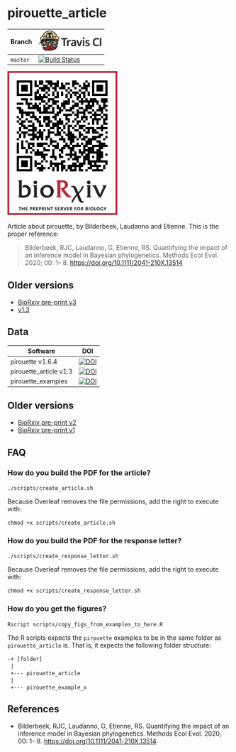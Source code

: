 # pirouette_article

Branch  |[![Travis CI logo](pics/TravisCI.png)](https://travis-ci.com)
--------|-------------------------------------------------------------------------------------------------------------------------------------------------------
`master`|[![Build Status](https://travis-ci.com/richelbilderbeek/pirouette_article.svg?branch=master)](https://travis-ci.com/richelbilderbeek/pirouette_article)

![](pics/qr_biorxiv.png)

Article about pirouette, by Bilderbeek, Laudanno and Etienne.
This is the proper reference:

> Bilderbeek, RJC, Laudanno, G, Etienne, RS. Quantifying the impact of an inference model in Bayesian phylogenetics. Methods Ecol Evol. 2020; 00: 1– 8. https://doi.org/10.1111/2041-210X.13514

## Older versions

 * [BioRxiv pre-print v3](https://biorxiv.org/cgi/content/short/2019.12.17.879098v3)
 * [v1.3](https://github.com/richelbilderbeek/pirouette_article/releases/download/v1.3/pirouette_article.pdf)

## Data

Software              |DOI
----------------------|----------------
pirouette v1.6.4      |[![DOI](https://zenodo.org/badge/DOI/10.5281/zenodo.3969839.svg)](https://doi.org/10.5281/zenodo.3969839)
pirouette_article v1.3|[![DOI](https://zenodo.org/badge/DOI/10.5281/zenodo.3969845.svg)](https://doi.org/10.5281/zenodo.3969845)
pirouette_examples    |[![DOI](https://zenodo.org/badge/DOI/10.5281/zenodo.3970000.svg)](https://doi.org/10.5281/zenodo.3970000)

## Older versions

 * [BioRxiv pre-print v2](https://biorxiv.org/cgi/content/short/2019.12.17.879098v2)
 * [BioRxiv pre-print v1](https://biorxiv.org/cgi/content/short/2019.12.17.879098v1)

## FAQ

### How do you build the PDF for the article?

```
./scripts/create_article.sh
```

Because Overleaf removes the file permissions, add the right to execute with:

```
chmod +x scripts/create_article.sh
```

### How do you build the PDF for the response letter?

```
./scripts/create_response_letter.sh
```

Because Overleaf removes the file permissions, add the right to execute with:

```
chmod +x scripts/create_response_letter.sh
```

### How do you get the figures?

```
Rscript scripts/copy_figs_from_examples_to_here.R
```

The R scripts expects the `pirouette` examples to be in the same folder
as `pirouette_article` is. That is, it expects the following folder structure:

```
-+ [folder]
 |
 +--- pirouette_article
 |
 +--- pirouette_example_x
```

## References

 *  Bilderbeek, RJC, Laudanno, G, Etienne, RS. Quantifying the impact of an inference model in Bayesian phylogenetics. Methods Ecol Evol. 2020; 00: 1– 8. https://doi.org/10.1111/2041-210X.13514

